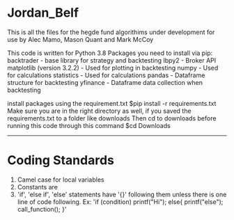 # Jordan_Belf

This is all the files for the hegde fund algorithims under development for use by Alec Mamo, Mason Quant and Mark McCoy

This code is written for Python 3.8
Packages you need to install via pip:
backtrader - base library for strategy and backtesting
Ibpy2 - Broker API
matplotlib (version 3.2.2) - Used for plotting in backtesting
numpy - Used for calculations
statistics - Used for calculations 
pandas - Dataframe structure for backtesting 
yfinance - Dataframe data collection when backtesting


install packages using the requirement.txt 
$pip install -r requirements.txt
Make sure you are in the right directory as well, if you saved the requirements.txt to a folder like downloads
Then cd to downloads before running this code through this command
$cd Downloads

***



# Coding Standards
1. Camel case for local variables
2. Constants are 
3. 'if', 'else if', 'else' statements have '{}' following them unless there is one line of code following. Ex:
'if (condition)
    printf("Hi");
else{
    printf("else");
    call_function();
}'
